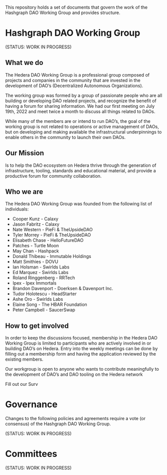 This repository holds a set of documents that govern the work of the Hashgraph DAO Working Group and provides structure.

# Hashgraph DAO Working Group
(STATUS: WORK IN PROGRESS) 

## What we do

The Hedera DAO Working Group is a professional group composed of projects and companies in the community that are invested in the development of DAO’s (Decentralized Autonomous Organizations).

The working group was formed by a group of passionate people who are all building or developing DAO related projects, and recognize the benefit of having a forum for sharing information. We had our first meeting on July 19th, 2022 and meet twice a month to discuss all things related to DAOs.

While many of the members are or intend to run DAO’s, the goal of the working group is not related to operations or active management of DAOs, but on developing and making available the infrastructural underpinnings to enable others in the community to launch their own DAOs.

## Our Mission

Is to help the DAO ecosystem on Hedera thrive through the generation of infrastructure, tooling, standards and educational material, and provide a productive forum for community collaboration.

## Who we are

The Hedera DAO Working Group was founded from the following list of individuals:

-   Cooper Kunz - Calaxy
-   Jason Fabritz - Calaxy
-   Nate Western - PieFi & TheUpsideDAO
-   Tyler Morrey - PieFi & TheUpsideDAO
-   Elisabeth Chase - HelloFutureDAO
-   Patches - Turtle Moon
-   May Chan - Hashpack
-   Donald Thibeau - Immutable Holdings
-   Matt Smithies - DOVU
-   Ian Holsman - Swirlds Labs
-   Ed Marquez - Swirlds Labs
-   Roland Ringgenberg - RRTech
-   Ipex - Ipex Immortals
-   Brandon Davenport - Doerksen & Davenport Inc.
-   Tudor Holotescu - HeadStarter
-   Ashe Oro - Swirlds Labs
-   Elaine Song - The HBAR Foundation
-   Peter Campbell - SaucerSwap

## How to get involved

In order to keep the discussions focused, membership in the Hedera DAO Working Group is limited to participants who are actively involved in or building DAO’s on Hedera. Entry into the weekly meetings can be done by filling out a membership form and having the application reviewed by the existing members.

Our workgroup is open to anyone who wants to contribute meaningfully to the development of DAO’s and DAO tooling on the Hedera network

Fill out our Surv


# Governance

Changes to the following policies and agreements require a vote (or consensus) of the Hashgraph DAO Working Group.

(STATUS: WORK IN PROGRESS)

# Committees

(STATUS: WORK IN PROGRESS)
